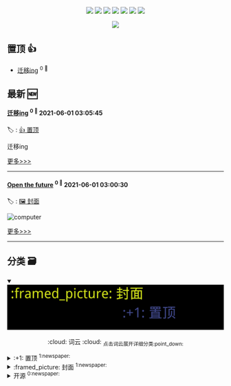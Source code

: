 

<p align='center'>
    <img src="https://badgen.net/badge/labels/3"/>
    <img src="https://badgen.net/github/issues/Sweet-KK/blog"/>
    <img src="https://badgen.net/badge/last-commit/2021-06-01 03:06:15"/>
    <img src="https://badgen.net/github/forks/Sweet-KK/blog"/>
    <img src="https://badgen.net/github/stars/Sweet-KK/blog"/>
    <img src="https://badgen.net/github/watchers/Sweet-KK/blog"/>
    <img src="https://badgen.net/github/release/Sweet-KK/blog"/>
</p>

<p align='center'>
    <a href="https://github.com/jwenjian/visitor-count-badge">
        <img src="https://visitor-badge.glitch.me/badge?page_id=sweet_kk.blog"/>
    </a>
</p>


## 置顶 :thumbsup: 
- [迁移ing](https://github.com/Sweet-KK/blog/issues/2)  <sup>0 :speech_balloon:</sup>  	 
## 最新 :new: 

#### [迁移ing](https://github.com/Sweet-KK/blog/issues/2) <sup>0 :speech_balloon:</sup> 	 2021-06-01 03:05:45

:label: : [:+1: 置顶](https://github.com/Sweet-KK/blog/labels/%3A%2B1%3A%20%E7%BD%AE%E9%A1%B6)

迁移ing


[更多>>>](https://github.com/Sweet-KK/blog/issues/2)

---


#### [Open the future](https://github.com/Sweet-KK/blog/issues/1) <sup>0 :speech_balloon:</sup> 	 2021-06-01 03:00:30

:label: : [:framed_picture: 封面](https://github.com/Sweet-KK/blog/labels/%3Aframed_picture%3A%20%E5%B0%81%E9%9D%A2)

![computer](https://images.pexels.com/photos/2047905/pexels-photo-2047905.jpeg?auto=compress&cs=tinysrgb&dpr=2&h=750&w=1260)


[更多>>>](https://github.com/Sweet-KK/blog/issues/1)

---


## 分类  :card_file_box: 

<details open="open">
    <summary>
        <img src="assets/wordcloud.png" title="词云, 点击展开详细分类" alt="词云， 点击展开详细分类">
        <p align="center">:cloud: 词云 :cloud: <sub>点击词云展开详细分类:point_down: </sub></p>
    </summary>


<details>
<summary>:+1: 置顶	<sup>1:newspaper:</sup></summary>

- [迁移ing](https://github.com/Sweet-KK/blog/issues/2)  <sup>0 :speech_balloon:</sup>  	 


</details>

<details>
<summary>:framed_picture: 封面	<sup>1:newspaper:</sup></summary>

- [Open the future](https://github.com/Sweet-KK/blog/issues/1)  <sup>0 :speech_balloon:</sup>  	 


</details>

<details>
<summary>开源	<sup>0:newspaper:</sup></summary>



</details>


</details>    
